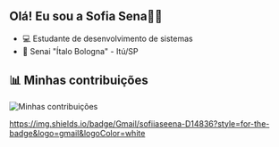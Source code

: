 ## Olá! Eu sou a Sofia Sena👋🎀
-  💻 Estudante de desenvolvimento de sistemas
-  📍 Senai "Ítalo Bologna" - Itú/SP

## 📊 Minhas contribuições
![Minhas contribuições](https://github-readme-stats.vercel.app/api?username=sofiaasena&show_icons=true&hide_title=true&hide=prs&count_private=true&hide_border=true&theme=radical)

https://img.shields.io/badge/Gmail/sofiiaseena-D14836?style=for-the-badge&logo=gmail&logoColor=white



